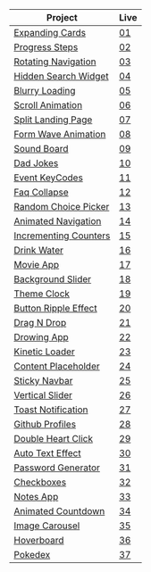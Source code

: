 | Project                                                                                                                     | Live                                                                         |
 | --------------------------------------------------------------------------------------------------------------------------- | --------------------------------------------------------------------------------- |
 | [Expanding Cards](https://github.com/isinnur/50projects50days/tree/main/Day%201-%20Expanding%20cards)                       |    [01](https://venerable-swan-40a01b.netlify.app/)|
| [Progress Steps](https://github.com/isinnur/50projects50days/tree/main/Day%202-Progress%20Steps)                       |    [02](https://dynamic-smakager-5da375.netlify.app)|
| [Rotating Navigation](https://github.com/isinnur/50projects50days/tree/main/Day%203-Rotating%20Navigation)                       |    [03](https://animated-sunburst-ca9762.netlify.app)|
| [Hidden Search Widget](https://github.com/isinnur/50projects50days/tree/main/day4-hidden-search-widget)                       |    [04](https://lucent-baklava-15e242.netlify.app)|
| [Blurry Loading](https://github.com/isinnur/50projects50days/tree/main/day5-blurry-loading)                       |    [05](https://gentle-alfajores-2a5bde.netlify.app)|
| [Scroll Animation](https://github.com/isinnur/50projects50days/tree/main/day6-scroll-animation)                       |    [06](https://musical-stardust-b1ff7a.netlify.app)|
| [Split Landing Page](https://github.com/isinnur/50projects50days/tree/main/day7-split-landing-page)                       |    [07](https://prismatic-croquembouche-ae9e1a.netlify.app)|
| [Form Wave Animation](https://github.com/isinnur/50projects50days/tree/main/day8-form-wave-animation)                       |    [08](https://zingy-chebakia-178b0d.netlify.app)|
| [Sound Board](https://github.com/isinnur/50projects50days/tree/main/day9-sound-board)                       |    [09](https://strong-llama-3278a1.netlify.app)|
| [Dad Jokes](https://github.com/isinnur/50projects50days/tree/main/day10-dad-jokes)                       |    [10](https://heartfelt-cactus-0b59d3.netlify.app)|
| [Event KeyCodes](https://github.com/isinnur/50projects50days/tree/main/day11-event-keyCodes)                       |    [11](https://profound-froyo-3ce88e.netlify.app)|
| [Faq Collapse](https://github.com/isinnur/50projects50days/tree/main/day12-faq-collapse)                       |    [12](https://spectacular-brioche-757c9e.netlify.app)|
| [Random Choice Picker](https://github.com/isinnur/50projects50days/tree/main/day13-random-choice-picker)                       |    [13](https://neon-mandazi-b9f73a.netlify.app)|
| [Animated Navigation](https://github.com/isinnur/50projects50days/tree/main/day14-animated-navigation)                       |    [14](https://zingy-duckanoo-f67eb4.netlify.app)|
| [Incrementing Counters](https://github.com/isinnur/50projects50days/tree/main/day15-incrementing-counter)                       |    [15](https://fluffy-pastelito-025c11.netlify.app)|
| [Drink Water](https://github.com/isinnur/50projects50days/tree/main/day16-drink-water)                       |    [16](https://cozy-churros-6928ce.netlify.app)|
| [Movie App](https://github.com/isinnur/50projects50days/tree/main/day17-movie-app)                       |    [17](https://boisterous-haupia-3de676.netlify.app)|
| [Background Slider](https://github.com/isinnur/50projects50days/tree/main/day18-background-slider)                       |    [18](https://taupe-syrniki-be46d5.netlify.app)|
| [Theme Clock](https://github.com/isinnur/50projects50days/tree/main/day19-theme-clock)                       |    [19](https://moonlit-taiyaki-727f2c.netlify.app)|
| [Button Ripple Effect](https://github.com/isinnur/50projects50days/tree/main/button-ripple-effect)                       |    [20](https://jovial-cranachan-947226.netlify.app)|
| [Drag N Drop](https://github.com/isinnur/50projects50days/tree/main/drag-n-drop)                       |    [21](https://ornate-arithmetic-ce3cfe.netlify.app/)|
| [Drowing App](https://github.com/isinnur/50projects50days/tree/main/drawing-app)                       |    [22](https://gilded-muffin-d9ed27.netlify.app)|
| [Kinetic Loader](https://github.com/isinnur/50projects50days/tree/main/kinetic-css-loader)                       |    [23](https://helpful-maamoul-7015d0.netlify.app)|
| [Content Placeholder](https://github.com/isinnur/50projects50days/tree/main/content-placeholder)                       |    [24](https://eclectic-marigold-0f48d8.netlify.app)|
| [Sticky Navbar](https://github.com/isinnur/50projects50days/tree/main/sticky-navbar)                       |    [25](https://majestic-gumption-8de042.netlify.app)|
| [Vertical Slider](https://github.com/isinnur/50projects50days/tree/main/double-vertical-slider)                       |    [26](https://tourmaline-horse-108c5f.netlify.app)|
| [Toast Notification](https://github.com/isinnur/50projects50days/tree/main/toast-notification)                       |    [27](https://cute-unicorn-5ae9f0.netlify.app)|
| [Github Profiles](https://github.com/isinnur/50projects50days/tree/main/github-profiles)                       |    [28](https://inquisitive-pasca-76c298.netlify.app)|
| [Double Heart Click](https://github.com/isinnur/50projects50days/tree/main/double-heart-click)                       |    [29](https://dazzling-centaur-ffbc54.netlify.app)|
| [Auto Text Effect](https://github.com/isinnur/50projects50days/tree/main/auto-text-effect)                       |    [30](https://silver-ganache-513fed.netlify.app)|
| [Password Generator](https://github.com/isinnur/50projects50days/tree/main/password-generator)                       |    [31](https://imaginative-starlight-80fced.netlify.app/)|
| [Checkboxes](https://github.com/isinnur/50projects50days/tree/main/checkboxes)                       |    [32](https://celebrated-flan-b7637d.netlify.app)|
| [Notes App](https://github.com/isinnur/50projects50days/tree/main/notes-app)                       |    [33](https://symphonious-kitten-966f08.netlify.app)|
| [Animated Countdown](https://github.com/isinnur/50projects50days/tree/main/animated-countdown)                       |    [34](https://gorgeous-medovik-af8260.netlify.app)|
| [Image Carousel](https://github.com/isinnur/50projects50days/tree/main/image-carousel)                       |    [35](https://taupe-blancmange-40cbd8.netlify.app)|
| [Hoverboard](https://github.com/isinnur/50projects50days/tree/main/hoverboard)                       |    [36](https://loquacious-cascaron-49a32a.netlify.app)|
| [Pokedex](https://github.com/isinnur/50projects50days/tree/main/pokedex)                       |    [37](https://singular-truffle-1249ea.netlify.app)|
